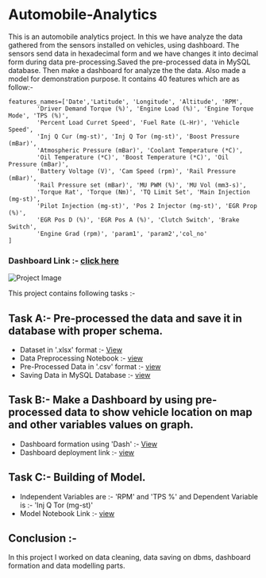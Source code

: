 # Automobile-Analytics
This is an automobile analytics project. In this we have analyze the data gathered from the sensors installed on vehicles, using dashboard. The sensors send data in hexadecimal form and we have changes it into decimal form during data pre-processing.Saved the pre-processed data in MySQL database. Then make a dashboard for analyze the the data. Also made a model for demonstration purpose. It contains 40 features which are as follow:- 

```
features_names=['Date','Latitude', 'Longitude', 'Altitude', 'RPM',
        'Driver Demand Torque (%)', 'Engine Load (%)', 'Engine Torque Mode', 'TPS (%)',
        'Percent Load Curret Speed', 'Fuel Rate (L-Hr)', 'Vehicle Speed',
        'Inj Q Cur (mg-st)', 'Inj Q Tor (mg-st)', 'Boost Pressure (mBar)',
        'Atmospheric Pressure (mBar)', 'Coolant Temperature (*C)',
        'Oil Temperature (*C)', 'Boost Temperature (*C)', 'Oil Pressure (mBar)',
        'Battery Voltage (V)', 'Cam Speed (rpm)', 'Rail Pressure (mBar)',
        'Rail Pressure set (mBar)', 'MU PWM (%)', 'MU Vol (mm3-s)',
        'Torque Rat', 'Torque (Nm)', 'TQ Limit Set', 'Main Injection (mg-st)',
        'Pilot Injection (mg-st)', 'Pos 2 Injector (mg-st)', 'EGR Prop (%)',
        'EGR Pos D (%)', 'EGR Pos A (%)', 'Clutch Switch', 'Brake Switch',
        'Engine Grad (rpm)', 'param1', 'param2','col_no'
]

```

### Dashboard Link :- <a href="https://vehicle-dash.herokuapp.com/">click here</a>

![Project Image](https://github.com/kishanpython/Automobile-Tasks/blob/main/Assets/asset_1.png)

This project contains following tasks :- 
## Task A:- Pre-processed the data and save it in database with proper schema.
<ul>
  <li>Dataset in '.xlsx' format :- <a href="https://github.com/kishanpython/Automobile-Tasks/tree/main/Task-1/data_preprocessed">View</a></li>
  <li>Data Preprocessing Notebook :- <a href="https://github.com/kishanpython/Automobile-Tasks/blob/main/Task-1/Data%20Preprocessing.ipynb"> view </a></li>
  <li>Pre-Processed Data in '.csv' format :- <a href="https://github.com/kishanpython/Automobile-Tasks/blob/main/Task-1/db_schema/truck1.csv"> view </a></li>
  <li>Saving Data in MySQL Database :- <a href="https://github.com/kishanpython/Automobile-Tasks/blob/main/Task-1/db_schema/Saving%20data%20in%20database.ipynb"> view </a></li>
</ul>

## Task B:- Make a Dashboard by using pre-processed data to show vehicle location on map and other variables values on graph.
<ul>
  <li>Dashboard formation using 'Dash' :- <a href="https://github.com/kishanpython/Automobile-Tasks/tree/main/Task-2/Dashbord">View</a></li>
  <li>Dashboard deployment link :- <a href="https://vehicle-dash.herokuapp.com/">view</a></li>
</ul>

## Task C:- Building of Model.
<ul>
  <li>Independent Variables are :- 'RPM' and 'TPS %' and Dependent Variable is :- 'Inj Q Tor (mg-st)'</li>
  <li>Model Notebook Link :- <a href="https://github.com/kishanpython/Automobile-Tasks/blob/main/Task-3/Task-3%20Data%20Modelling.ipynb">view</a></li>
</ul>

## Conclusion :- 
In this project I worked on data cleaning, data saving on dbms, dashboard formation and data modelling parts.

